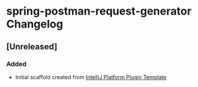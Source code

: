 <!-- Keep a Changelog guide -> https://keepachangelog.com -->

# spring-postman-request-generator Changelog

## [Unreleased]
### Added
- Initial scaffold created from [IntelliJ Platform Plugin Template](https://github.com/JetBrains/intellij-platform-plugin-template)
